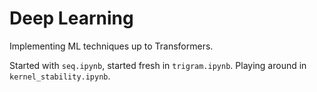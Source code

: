 # Deep Learning

Implementing ML techniques up to Transformers.

Started with `seq.ipynb`, started fresh in `trigram.ipynb`. Playing around in `kernel_stability.ipynb`.